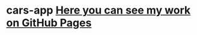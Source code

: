 # cars-app [Here you can see my work on GitHub Pages](https://oksanabodnarchuk.github.io/cars-app/)
